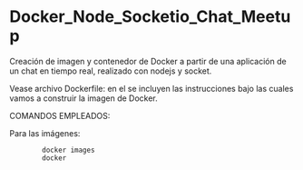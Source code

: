 # Docker_Node_Socketio_Chat_Meetup
Creación de imagen y contenedor de Docker a partir de una aplicación de un chat en tiempo real, realizado con nodejs y socket.

Vease archivo Dockerfile: en el se incluyen las instrucciones bajo las cuales vamos a construir la imagen de Docker.

COMANDOS EMPLEADOS:
  
  Para las imágenes:
  
            docker images
            docker
              
